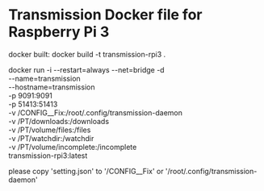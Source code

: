 # Transmission Docker file for Raspberry Pi 3

docker built:
docker build -t transmission-rpi3 .

docker run -i --restart=always --net=bridge -d \
--name=transmission \
--hostname=transmission \
-p 9091:9091 \
-p 51413:51413 \
-v /CONFIG__Fix:/root/.config/transmission-daemon \
-v /PT/downloads:/downloads \
-v /PT/volume/files:/files \
-v /PT/watchdir:/watchdir \
-v /PT/volume/incomplete:/incomplete \
transmission-rpi3:latest


please copy 'setting.json' to '/CONFIG__Fix' or '/root/.config/transmission-daemon'
